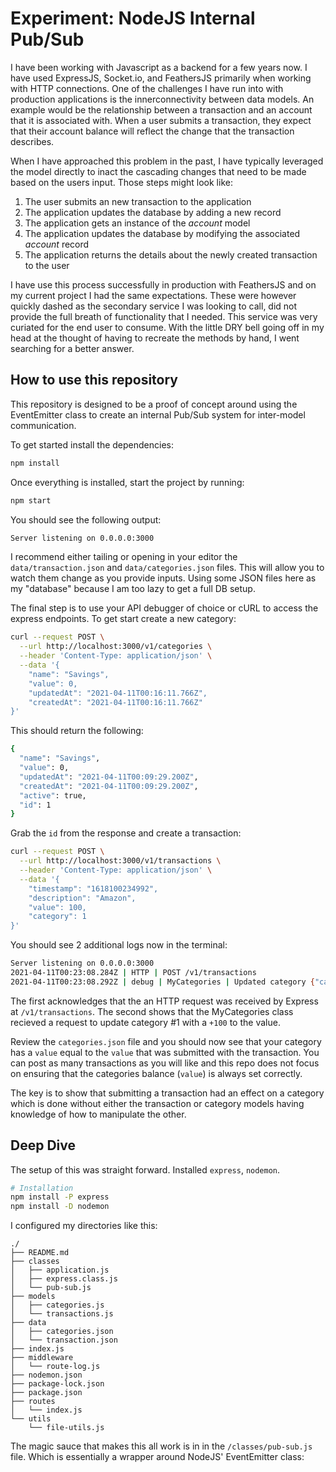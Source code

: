 # Experiment: NodeJS Internal Pub/Sub

I have been working with Javascript as a backend for a few years now.  I have used ExpressJS, Socket.io, and FeathersJS primarily when working with HTTP connections.  One of the challenges I have run into with production applications is the innerconnectivity between data models.  An example would be the relationship between a transaction and an account that it is associated with.  When a user submits a transaction, they expect that their account balance will reflect the change that the transaction describes.  

When I have approached this problem in the past, I have typically leveraged the model directly to inact the cascading changes that need to be made based on the users input.  Those steps might look like:

1. The user submits an new transaction to the application
1. The application updates the database by adding a new record
1. The application gets an instance of the _account_ model
1. The application updates the database by modifying the associated _account_ record
1. The application returns the details about the newly created transaction to the user

I have use this process successfully in production with FeathersJS and on my current project I had the same expectations.  These were however quickly dashed as the secondary service I was looking to call, did not provide the full breath of functionality that I needed.  This service was very curiated for the end user to consume.  With the little DRY bell going off in my head at the thought of having to recreate the methods by hand, I went searching for a better answer.

## How to use this repository

This repository is designed to be a proof of concept around using the EventEmitter class to create an internal Pub/Sub system for inter-model communication.

To get started install the dependencies:
```sh
npm install
```

Once everything is installed, start the project by running:
```sh
npm start
```

You should see the following output: 
```sh
Server listening on 0.0.0.0:3000
```

I recommend either tailing or opening in your editor the `data/transaction.json` and `data/categories.json` files.  This will allow you to watch them change as you provide inputs.  Using some JSON files here as my "database" because I am too lazy to get a full DB setup.

The final step is to use your API debugger of choice or cURL to access the express endpoints.  To get start create a new category:
```bash
curl --request POST \
  --url http://localhost:3000/v1/categories \
  --header 'Content-Type: application/json' \
  --data '{
	"name": "Savings",
	"value": 0,
	"updatedAt": "2021-04-11T00:16:11.766Z",
	"createdAt": "2021-04-11T00:16:11.766Z"
}'
```

This should return the following:
```bash
{
  "name": "Savings",
  "value": 0,
  "updatedAt": "2021-04-11T00:09:29.200Z",
  "createdAt": "2021-04-11T00:09:29.200Z",
  "active": true,
  "id": 1
}
```

Grab the `id` from the response and create a transaction:
```bash
curl --request POST \
  --url http://localhost:3000/v1/transactions \
  --header 'Content-Type: application/json' \
  --data '{
	"timestamp": "1618100234992",
	"description": "Amazon",
	"value": 100,
	"category": 1
}'
```

You should see 2 additional logs now in the terminal:
```bash
Server listening on 0.0.0.0:3000
2021-04-11T00:23:08.284Z | HTTP | POST /v1/transactions
2021-04-11T00:23:08.292Z | debug | MyCategories | Updated category {"category":1,"value":100}
```

The first acknowledges that the an HTTP request was received by Express at `/v1/transactions`.  The second shows that the MyCategories class recieved a request to update category #1 with a `+100` to the value.

Review the `categories.json` file and you should now see that your category has a `value` equal to the `value` that was submitted with the transaction.  You can post as many transactions as you will like and this repo does not focus on ensuring that the categories balance (`value`) is always set correctly.

The key is to show that submitting a transaction had an effect on a category which is done without either the transaction or category models having knowledge of how to manipulate the other.  

## Deep Dive

The setup of this was straight forward.  Installed `express`, `nodemon`.

```sh
# Installation
npm install -P express
npm install -D nodemon
```

I configured my directories like this:
```
./
├── README.md
├── classes
│   ├── application.js
│   ├── express.class.js
│   └── pub-sub.js
├── models
│   ├── categories.js
│   └── transactions.js
├── data
│   ├── categories.json
│   └── transaction.json
├── index.js
├── middleware
│   └── route-log.js
├── nodemon.json
├── package-lock.json
├── package.json
├── routes
│   └── index.js
└── utils
    └── file-utils.js
```

The magic sauce that makes this all work is in in the `/classes/pub-sub.js` file.  Which is essentially a wrapper around NodeJS' EventEmitter class:

